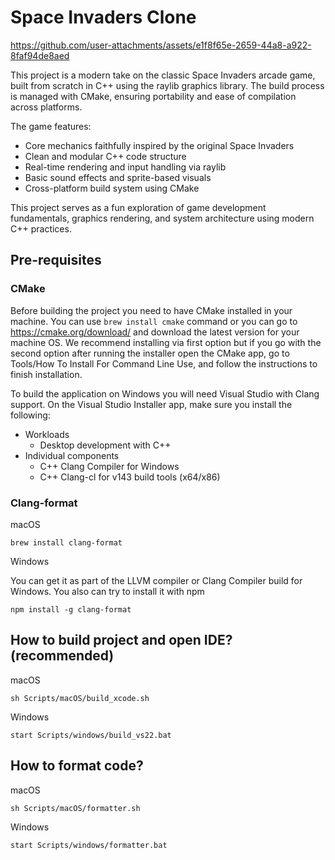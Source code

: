 # Space Invaders Clone

https://github.com/user-attachments/assets/e1f8f65e-2659-44a8-a922-8faf94de8aed

This project is a modern take on the classic Space Invaders arcade game, built from scratch in C++ using the raylib graphics library. The build process is managed with CMake, ensuring portability and ease of compilation across platforms.

The game features:

- Core mechanics faithfully inspired by the original Space Invaders
- Clean and modular C++ code structure
- Real-time rendering and input handling via raylib
- Basic sound effects and sprite-based visuals
- Cross-platform build system using CMake

This project serves as a fun exploration of game development fundamentals, graphics rendering, and system architecture using modern C++ practices.

## Pre-requisites

### CMake

Before building the project you need to have CMake installed in your machine. You can use `brew install cmake` command or you can go to https://cmake.org/download/ and download the latest version for your machine OS. We recommend installing via first option but if you go with the second option after running the installer open the CMake app, go to Tools/How To Install For Command Line Use, and follow the instructions to finish installation.

To build the application on Windows you will need Visual Studio with Clang support. On the Visual Studio Installer app, make sure you install the following:

* Workloads
    * Desktop development with C++
* Individual components
    * C++ Clang Compiler for Windows
    * C++ Clang-cl for v143 build tools (x64/x86)

### Clang-format

macOS
```
brew install clang-format
```

Windows

You can get it as part of the LLVM compiler or Clang Compiler build for Windows. You also can try to install it with npm
```
npm install -g clang-format
```

## How to build project and open IDE? (recommended)

macOS
```
sh Scripts/macOS/build_xcode.sh
```

Windows
```
start Scripts/windows/build_vs22.bat
```

## How to format code?

macOS
```
sh Scripts/macOS/formatter.sh
```

Windows
```
start Scripts/windows/formatter.bat
```
